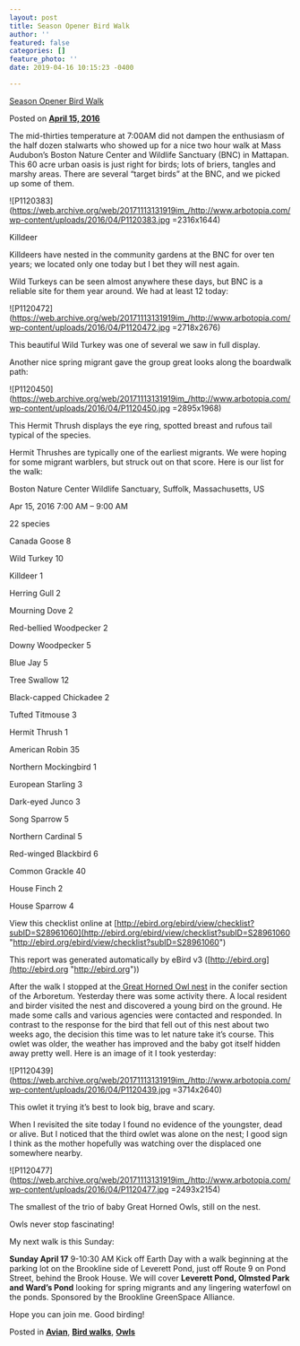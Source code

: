 ```yaml
---
layout: post
title: Season Opener Bird Walk
author: ''
featured: false
categories: []
feature_photo: ''
date: 2019-04-16 10:15:23 -0400

---
```

[Season Opener Bird Walk](https://web.archive.org/web/20171113131919/http://www.arbotopia.com/season-opener-bird-walk/)

Posted on [**April 15, 2016**](https://web.archive.org/web/20171113131919/http://www.arbotopia.com/season-opener-bird-walk/ "8:26 pm")

The mid-thirties temperature at 7:00AM did not dampen the enthusiasm of the half dozen stalwarts who showed up for a nice two hour walk at Mass Audubon’s Boston Nature Center and Wildlife Sanctuary (BNC) in Mattapan. This 60 acre urban oasis is just right for birds; lots of briers, tangles and marshy areas. There are several “target birds” at the BNC, and we picked up some of them.

![P1120383](https://web.archive.org/web/20171113131919im_/http://www.arbotopia.com/wp-content/uploads/2016/04/P1120383.jpg =2316x1644)

Killdeer

Killdeers have nested in the community gardens at the BNC for over ten years; we located only one today but I bet they will nest again.

Wild Turkeys can be seen almost anywhere these days, but BNC is a reliable site for them year around. We had at least 12 today:

![P1120472](https://web.archive.org/web/20171113131919im_/http://www.arbotopia.com/wp-content/uploads/2016/04/P1120472.jpg =2718x2676)

This beautiful Wild Turkey was one of several we saw in full display.

Another nice spring migrant gave the group great looks along the boardwalk path:

![P1120450](https://web.archive.org/web/20171113131919im_/http://www.arbotopia.com/wp-content/uploads/2016/04/P1120450.jpg =2895x1968)

This Hermit Thrush displays the eye ring, spotted breast and rufous tail typical of the species.

Hermit Thrushes are typically one of the earliest migrants. We were hoping for some migrant warblers, but struck out on that score. Here is our list for the walk:

Boston Nature Center Wildlife Sanctuary, Suffolk, Massachusetts, US

Apr 15, 2016 7:00 AM – 9:00 AM

22 species

Canada Goose 8

Wild Turkey 10

Killdeer 1

Herring Gull 2

Mourning Dove 2

Red-bellied Woodpecker 2

Downy Woodpecker 5

Blue Jay 5

Tree Swallow 12

Black-capped Chickadee 2

Tufted Titmouse 3

Hermit Thrush 1

American Robin 35

Northern Mockingbird 1

European Starling 3

Dark-eyed Junco 3

Song Sparrow 5

Northern Cardinal 5

Red-winged Blackbird 6

Common Grackle 40

House Finch 2

House Sparrow 4

View this checklist online at [http://ebird.org/ebird/view/checklist?subID=S28961060](http://ebird.org/ebird/view/checklist?subID=S28961060 "http://ebird.org/ebird/view/checklist?subID=S28961060")

This report was generated automatically by eBird v3 ([http://ebird.org](http://ebird.org "http://ebird.org"))

After the walk I stopped at the[ Great Horned Owl nest](https://web.archive.org/web/20171113131919/http://www.arbotopia.com/first-of-year-babies-and-spring-walks/) in the conifer section of the Arboretum. Yesterday there was some activity there. A local resident and birder visited the nest and discovered a young bird on the ground. He made some calls and various agencies were contacted and responded. In contrast to the response for the bird that fell out of this nest about two weeks ago, the decision this time was to let nature take it’s course. This owlet was older, the weather has improved and the baby got itself hidden away pretty well. Here is an image of it I took yesterday:

![P1120439](https://web.archive.org/web/20171113131919im_/http://www.arbotopia.com/wp-content/uploads/2016/04/P1120439.jpg =3714x2640)

This owlet it trying it’s best to look big, brave and scary.

When I revisited the site today I found no evidence of the youngster, dead or alive. But I noticed that the third owlet was alone on the nest; I good sign I think as the mother hopefully was watching over the displaced one somewhere nearby.

![P1120477](https://web.archive.org/web/20171113131919im_/http://www.arbotopia.com/wp-content/uploads/2016/04/P1120477.jpg =2493x2154)

The smallest of the trio of baby Great Horned Owls, still on the nest.

Owls never stop fascinating!

My next walk is this Sunday:

**Sunday April 17** 9-10:30 AM Kick off Earth Day with a walk beginning at the parking lot on the Brookline side of Leverett Pond, just off Route 9 on Pond Street, behind the Brook House. We will cover **Leverett Pond, Olmsted Park and Ward’s Pond** looking for spring migrants and any lingering waterfowl on the ponds. Sponsored by the Brookline GreenSpace Alliance.

Hope you can join me. Good birding!

Posted in [**Avian**](https://web.archive.org/web/20171113131919/http://www.arbotopia.com/category/avian/), [**Bird walks**](https://web.archive.org/web/20171113131919/http://www.arbotopia.com/category/bird-walks/), [**Owls**](https://web.archive.org/web/20171113131919/http://www.arbotopia.com/category/owls/)